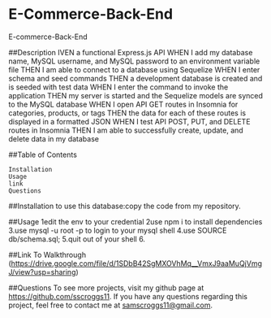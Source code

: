 # E-Commerce-Back-End
E-commerce-Back-End

##Description IVEN a functional Express.js API
WHEN I add my database name, MySQL username, and MySQL password to an environment variable file
THEN I am able to connect to a database using Sequelize
WHEN I enter schema and seed commands
THEN a development database is created and is seeded with test data
WHEN I enter the command to invoke the application
THEN my server is started and the Sequelize models are synced to the MySQL database
WHEN I open API GET routes in Insomnia for categories, products, or tags
THEN the data for each of these routes is displayed in a formatted JSON
WHEN I test API POST, PUT, and DELETE routes in Insomnia
THEN I am able to successfully create, update, and delete data in my database

##Table of Contents

    Installation
    Usage
    link
    Questions
    
##Installation to use this database:copy the code from my repository.


##Usage 
1edit the env to your credential
2use npm i to install dependencies
3.use mysql -u root -p to login to your mysql shell
4.use SOURCE db/schema.sql;
5.quit out of your shell
6.

##Link To Walkthrough (https://drive.google.com/file/d/1SDbB42SgMXOVhMq__VmxJ9aaMuQjVmgJ/view?usp=sharing)



##Questions To see more projects, visit my github page at https://github.com/sscroggs11. If you have any questions regarding this project, feel free to contact me at samscroggs11@gmail.com.
